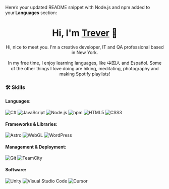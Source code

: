 Here’s your updated README snippet with Node.js and npm added to your **Languages** section:

<h1 align="center">Hi, I'm <a href="https://github.com/treverberryman">Trever</a> 👋</h1>
<p align="center">Hi, nice to meet you. I'm a creative developer, IT and QA professional based in New York.</p>
<p align="center">In my free time, I enjoy learning languages, like 中国人 and Español. Some of the other things I love doing are hiking, meditating, photography and making Spotify playlists!</p>

### 🛠 Skills &nbsp;

#### **Languages:** &nbsp;
  ![C#](https://img.shields.io/badge/c%23-%23239120.svg?style=for-the-badge&logo=csharp&logoColor=white)
  ![JavaScript](https://img.shields.io/badge/javascript-%23323330.svg?style=for-the-badge&logo=javascript&logoColor=%23F7DF1E)
  ![Node.js](https://img.shields.io/badge/node.js-339933?style=for-the-badge&logo=node.js&logoColor=white)
  ![npm](https://img.shields.io/badge/npm-%23CB3837.svg?style=for-the-badge&logo=npm&logoColor=white)
  ![HTML5](https://img.shields.io/badge/html5-%23E34F26.svg?style=for-the-badge&logo=html5&logoColor=white)
  ![CSS3](https://img.shields.io/badge/css3-%231572B6.svg?style=for-the-badge&logo=css3&logoColor=white)

#### **Frameworks & Libraries:** &nbsp;
  ![Astro](https://img.shields.io/badge/astro-%232C2052.svg?style=for-the-badge&logo=astro&logoColor=white)
  ![WebGL](https://img.shields.io/badge/WebGL-990000?logo=webgl&logoColor=white&style=for-the-badge)
  ![WordPress](https://img.shields.io/badge/WordPress-%23117AC9.svg?style=for-the-badge&logo=WordPress&logoColor=white)

#### **Management & Deployment:** &nbsp;
  ![Git](https://img.shields.io/badge/git-%23F05033.svg?style=for-the-badge&logo=git&logoColor=white)
  ![TeamCity](https://img.shields.io/badge/-TeamCity-000000.svg?style=for-the-badge&logo=teamcity&logoColor=white&labelColor=000000)

#### **Software:**
  ![Unity](https://img.shields.io/badge/unity-%23000000.svg?style=for-the-badge&logo=unity&logoColor=white)
  ![Visual Studio Code](https://img.shields.io/badge/Visual%20Studio%20Code-0078d7.svg?style=for-the-badge&logo=visual-studio-code&logoColor=white)
  ![Cursor](https://img.shields.io/badge/cursor-%23000000.svg?style=for-the-badge&logo=cursor&logoColor=white)
